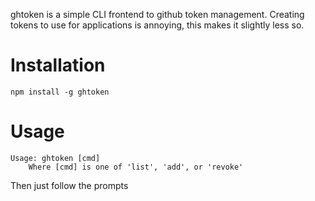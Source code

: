 ghtoken is a simple CLI frontend to github token management. Creating tokens to use for applications is annoying, this makes it slightly less so.

Installation
============

```
npm install -g ghtoken
```

Usage
=====

```
Usage: ghtoken [cmd]
    Where [cmd] is one of 'list', 'add', or 'revoke'
```

Then just follow the prompts

